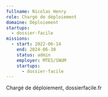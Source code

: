 ```yaml
---
fullname: Nicolas Henry
role: Chargé de déploiement
domaine: Déploiement
startups:
  - dossier-facile
missions:
  - start: 2022-06-14
    end: 2024-06-30
    status: admin
    employer: MTES/SNUM
    startups:
      - dossier-facile
---
```


Chargé de déploiement, dossierfacile.fr
